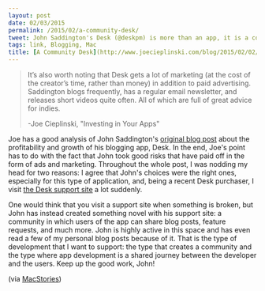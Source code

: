 ```yaml
---
layout: post
date: 02/03/2015
permalink: /2015/02/a-community-desk/
tweet: John Saddington's Desk (@deskpm) is more than an app, it is a community endeavor; that's why it is succesful.
tags: link, Blogging, Mac
title: [A Community Desk](http://www.joecieplinski.com/blog/2015/02/02/investing-in-your-apps/)
---
```


>It’s also worth noting that Desk gets a lot of marketing (at the cost of the creator’s time, rather than money) in addition to paid advertising. Saddington blogs frequently, has a regular email newsletter, and releases short videos quite often. All of which are full of great advice for indies.
>
>-Joe Cieplinski, "Investing in Your Apps"

Joe has a good analysis of John Saddington's [original blog post](http://blog.desk.pm/2014-yir/ "Desk App’s 2014 Year in Review") about the profitability and growth of his blogging app, Desk. In the end, Joe's point has to do with the fact that John took good risks that have paid off in the form of ads and marketing. Throughout the whole post, I was nodding my head for two reasons: I agree that John's choices were the right ones, especially for this type of application, and, being a recent Desk purchaser, I visit [the Desk support site](http://support.desk.pm "Desk App Community and Support") a lot suddenly.

One would think that you visit a support site when something is broken, but John has instead created something novel with his support site: a community in which users of the app can share blog posts, feature requests, and much more. John is highly active in this space and has even read a few of my personal blog posts because of it. That is the type of development that I want to support: the type that creates a community and the type where app development is a shared journey between the developer and the users. Keep up the good work, John!

(via [MacStories](http://www.macstories.net/linked/desk-apps-2014/))